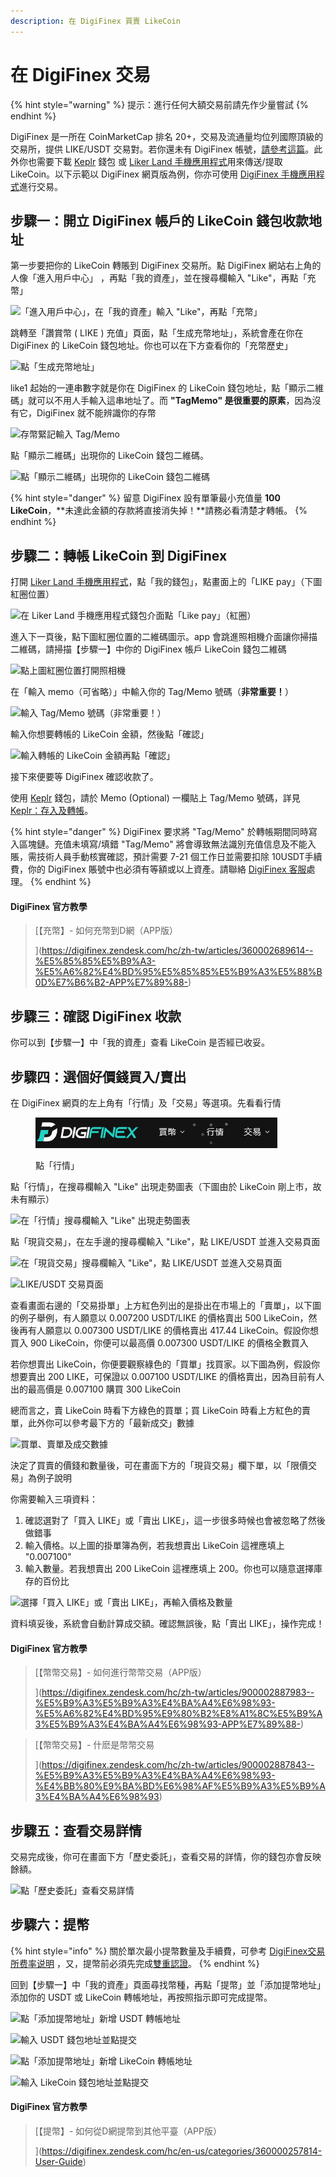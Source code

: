 ```yaml
---
description: 在 DigiFinex 買賣 LikeCoin
---
```


# 在 DigiFinex 交易

{% hint style="warning" %}
提示：進行任何大額交易前請先作少量嘗試
{% endhint %}

DigiFinex 是一所在 CoinMarketCap 排名 20+，交易及流通量均位列國際頂級的交易所，提供 LIKE/USDT 交易對。若你還未有 DigiFinex 帳號，[請參考這篇](registering-on-digifinex.md)。此外你也需要下載 [Keplr](../wallet/keplr/) 錢包 或 [Liker Land 手機應用程式](https://liker.land/getapp)用來傳送/提取 LikeCoin。以下示範以 DigiFinex 網頁版為例，你亦可使用 [DigiFinex 手機應用程式](https://digifinex.zendesk.com/hc/zh-tw/articles/360000603862--%E5%AE%A2%E6%88%B6%E7%AB%AF%E4%B8%8B%E8%BC%89-%E5%A6%82%E4%BD%95%E4%B8%8B%E8%BC%89D%E7%B6%B2APP)進行交易。

## 步驟一：開立 DigiFinex 帳戶的 LikeCoin 錢包收款地址

第一步要把你的 LikeCoin 轉賬到 DigiFinex 交易所。點 DigiFinex 網站右上角的人像「進入用戶中心」
，再點「我的資產」，並在搜尋欄輸入 "Like"，再點「充幣」

![「進入用戶中心」，在「我的資產」輸入 "Like"，再點「充幣」](../../.gitbook/assets/digifinex-13.png)


跳轉至「讚賞幣 ( LIKE ) 充值」頁面，點「生成充幣地址」，系統會產在你在 DigiFinex 的 LikeCoin 錢包地址。你也可以在下方查看你的「充幣歷史」

![點「生成充幣地址」](../../.gitbook/assets/digifinex-14.png)

like1 起始的一連串數字就是你在 DigiFinex 的 LikeCoin 錢包地址，點「顯示二維碼」就可以不用人手輸入這串地址了。而 **"TagMemo" 是很重要的原素**，因為沒有它，DigiFinex 就不能辨識你的存幣

![存幣緊記輸入 Tag/Memo](../../.gitbook/assets/digifinex-15.png)

點「顯示二維碼」出現你的 LikeCoin 錢包二維碼。

![點「顯示二維碼」出現你的 LikeCoin 錢包二維碼](../../.gitbook/assets/digifinex-16.png)

{% hint style="danger" %}
留意 DigiFinex 設有單筆最小充值量 **100 LikeCoin**，**未達此金額的存款將直接消失掉！**請務必看清楚才轉帳。
{% endhint %}

## 步驟二：轉帳 LikeCoin 到 DigiFinex

打開 [Liker Land 手機應用程式](https://liker.land/getapp)，點「我的錢包」，點畫面上的「LIKE pay」（下圖紅圈位置）

![在 Liker Land 手機應用程式錢包介面點「Like pay」（紅圈）](../../.gitbook/assets/like-pay-1.png)

進入下一頁後，點下圖紅圈位置的二維碼圖示。app 會跳進照相機介面讓你掃描二維碼，請掃描【步驟一】中你的 DigiFinex 帳戶 LikeCoin 錢包二維碼

![點上圖紅圈位置打開照相機](../../.gitbook/assets/bitasset-trade-7.png)

在「輸入 memo（可省略）」中輸入你的 Tag/Memo 號碼（**非常重要！**）

![輸入 Tag/Memo 號碼（非常重要！）](../../.gitbook/assets/like-pay-3.png)

輸入你想要轉帳的 LikeCoin 金額，然後點「確認」

![輸入轉帳的 LikeCoin 金額再點「確認」](../../.gitbook/assets/bitasset-trade-8.png)

接下來便要等 DigiFinex 確認收款了。

使用 [Keplr](../wallet/keplr/) 錢包，請於 Memo (Optional) 一欄貼上 Tag/Memo 號碼，詳見 [Keplr：存入及轉帳](../wallet/keplr/keplr-deposit-and-send-likecoin.md)。

{% hint style="danger" %}
DigiFinex 要求將 "Tag/Memo" 於轉帳期間同時寫入區塊鏈。充值未填寫/填錯 "Tag/Memo" 將會導致無法識別充值信息及不能入賬，需技術人員手動核實確認，預計需要 7-21 個工作日並需要扣除 10USDT手續費，你的 DigiFinex 賬號中也必須有等額或以上資產。請聯絡 [DigiFinex 客服](https://digifinex.zendesk.com/hc/zh-tw/articles/360000525241--%E6%96%B0%E6%89%8B%E6%95%99%E7%A8%8B-%E5%A6%82%E4%BD%95%E5%B0%8B%E6%B1%82D%E7%B6%B2-DigiFinex-%E5%AE%A2%E6%9C%8D%E5%B9%AB%E5%8A%A9)處理。
{% endhint %}

#### DigiFinex 官方教學

> [【充幣】- 如何充幣到D網（APP版）
>
> ](https://digifinex.zendesk.com/hc/zh-tw/articles/360002689614--%E5%85%85%E5%B9%A3-%E5%A6%82%E4%BD%95%E5%85%85%E5%B9%A3%E5%88%B0D%E7%B6%B2-APP%E7%89%88-)

## 步驟三：確認 DigiFinex 收款

你可以到【步驟一】中「我的資產」查看 LikeCoin 是否經已收妥。

## 步驟四：選個好價錢買入/賣出

在 DigiFinex 網頁的左上角有「行情」及「交易」等選項。先看看行情

<figure><img src="../../.gitbook/assets/digifinex-17.png" alt=""><figcaption><p>點「行情」</p></figcaption></figure>

點「行情」，在搜尋欄輸入 "Like" 出現走勢圖表（下圖由於 LikeCoin 剛上市，故未有顯示）

![在「行情」搜尋欄輸入 "Like" 出現走勢圖表](../../.gitbook/assets/digifinex-18.png)

點「現貨交易」，在左手邊的搜尋欄輸入 "Like"，點 LIKE/USDT 並進入交易頁面

![在「現貨交易」搜尋欄輸入 "Like"，點 LIKE/USDT 並進入交易頁面](../../.gitbook/assets/digifinex-19.png)

![LIKE/USDT 交易頁面](../../.gitbook/assets/digifinex-likeusdt.png)

查看畫面右邊的「交易掛單」上方紅色列出的是掛出在市場上的「賣單」，以下圖的例子舉例，有人願意以 0.007200 USDT/LIKE 的價格賣出 500 LikeCoin，然後再有人願意以 0.007300 USDT/LIKE 的價格賣出 417.44 LikeCoin。假設你想買入 900 LikeCoin，你便可以最高價 0.007300 USDT/LIKE 的價格全數買入

若你想賣出 LikeCoin，你便要觀察綠色的「買單」找買家。以下圖為例，假設你想要賣出 200 LIKE，可保證以 0.007100 USDT/LIKE 的價格賣出，因為目前有人出的最高價是 0.007100 購買 300 LikeCoin

總而言之，賣 LikeCoin 時看下方綠色的買單；買 LikeCoin 時看上方紅色的賣單，此外你可以參考最下方的「最新成交」數據

![買單、賣單及成交數據](../../.gitbook/assets/digifinex-20.png)

決定了買賣的價錢和數量後，可在畫面下方的「現貨交易」欄下單，以「限價交易」為例子說明

你需要輸入三項資料：

1. 確認選對了「買入 LIKE」或「賣出 LIKE」，這一步很多時候也會被忽略了然後做錯事
2. 輸入價格。以上圖的掛單簿為例，若我想賣出 LikeCoin 這裡應填上 "0.007100"
3. 輸入數量。若我想賣出 200 LikeCoin 這裡應填上 200。你也可以隨意選擇庫存的百份比

![選擇「買入 LIKE」或「賣出 LIKE」，再輸入價格及數量](../../.gitbook/assets/digifinex-21.png)

資料填妥後，系統會自動計算成交額。確認無誤後，點「賣出 LIKE」，操作完成！

#### DigiFinex 官方教學

> [【幣幣交易】- 如何進行幣幣交易（APP版）
>
> ](https://digifinex.zendesk.com/hc/zh-tw/articles/900002887983--%E5%B9%A3%E5%B9%A3%E4%BA%A4%E6%98%93-%E5%A6%82%E4%BD%95%E9%80%B2%E8%A1%8C%E5%B9%A3%E5%B9%A3%E4%BA%A4%E6%98%93-APP%E7%89%88-)

> [【幣幣交易】- 什麽是幣幣交易
>
> ](https://digifinex.zendesk.com/hc/zh-tw/articles/900002887843--%E5%B9%A3%E5%B9%A3%E4%BA%A4%E6%98%93-%E4%BB%80%E9%BA%BD%E6%98%AF%E5%B9%A3%E5%B9%A3%E4%BA%A4%E6%98%93)

## 步驟五：查看交易詳情

交易完成後，你可在畫面下方「歷史委託」，查看交易的詳情，你的錢包亦會反映餘額。

![點「歷史委託」查看交易詳情](../../.gitbook/assets/digifinex-22.png)

## 步驟六：提幣

{% hint style="info" %}
關於單次最小提幣數量及手續費，可參考 [DigiFinex交易所费率说明](https://digifinex.zendesk.com/hc/zh-tw/articles/360000328422-DigiFinex%E4%BA%A4%E6%98%93%E6%89%80%E8%B4%B9%E7%8E%87%E8%AF%B4%E6%98%8E)
&#x20;，又，提幣前必須先完成[雙重認證](registering-on-digifinex.md#3-google-)。
{% endhint %}

回到【步驟一】中「我的資產」頁面尋找幣種，再點「提幣」並「添加提幣地址」添加你的 USDT 或 LikeCoin 轉帳地址，再按照指示即可完成提幣。

![點「添加提幣地址」新增 USDT 轉帳地址](../../.gitbook/assets/digifinex-23.png)

![輸入 USDT 錢包地址並點提交](../../.gitbook/assets/digifinex-24.png)

![點「添加提幣地址」新增 LikeCoin 轉帳地址](../../.gitbook/assets/digifinex-25.png)

![輸入 LikeCoin 錢包地址並點提交](../../.gitbook/assets/digifinex-26.png)

#### DigiFinex 官方教學

> [【提幣】- 如何從D網提幣到其他平臺（APP版）
>
> ](https://digifinex.zendesk.com/hc/en-us/categories/360000257814-User-Guide)
